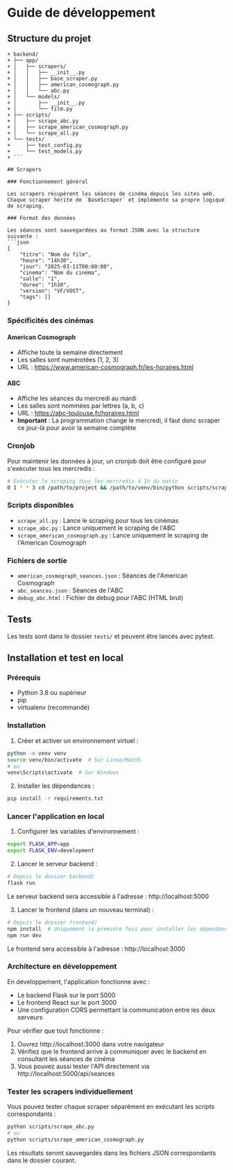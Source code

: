 # Guide de développement

## Structure du projet 
```
+ backend/
+ ├── app/
+ │   ├── scrapers/
+ │   │   ├── __init__.py
+ │   │   ├── base_scraper.py
+ │   │   ├── american_cosmograph.py
+ │   │   └── abc.py
+ │   └── models/
+ │       ├── __init__.py
+ │       └── film.py
+ ├── scripts/
+ │   ├── scrape_abc.py
+ │   ├── scrape_american_cosmograph.py
+ │   └── scrape_all.py
+ └── tests/
+     ├── test_config.py
+     └── test_models.py
+ ```

## Scrapers

### Fonctionnement général

Les scrapers récupèrent les séances de cinéma depuis les sites web. Chaque scraper hérite de `BaseScraper` et implémente sa propre logique de scraping.

### Format des données

Les séances sont sauvegardées au format JSON avec la structure suivante :
```json
{
    "titre": "Nom du film",
    "heure": "14h30",
    "jour": "2025-03-11T00:00:00",
    "cinema": "Nom du cinéma",
    "salle": "1",
    "duree": "1h30",
    "version": "VF/VOST",
    "tags": []
}
```

### Spécificités des cinémas

#### American Cosmograph
- Affiche toute la semaine directement
- Les salles sont numérotées (1, 2, 3)
- URL : https://www.american-cosmograph.fr/les-horaires.html

#### ABC
- Affiche les séances du mercredi au mardi
- Les salles sont nommées par lettres (a, b, c)
- URL : https://abc-toulouse.fr/horaires.html
- **Important** : La programmation change le mercredi, il faut donc scraper ce jour-là pour avoir la semaine complète

### Cronjob

Pour maintenir les données à jour, un cronjob doit être configuré pour s'exécuter tous les mercredis :

```bash
# Exécuter le scraping tous les mercredis à 1h du matin
0 1 * * 3 cd /path/to/project && /path/to/venv/bin/python scripts/scrape_all.py
```

### Scripts disponibles

- `scrape_all.py` : Lance le scraping pour tous les cinémas
- `scrape_abc.py` : Lance uniquement le scraping de l'ABC
- `scrape_american_cosmograph.py` : Lance uniquement le scraping de l'American Cosmograph

### Fichiers de sortie

- `american_cosmograph_seances.json` : Séances de l'American Cosmograph
- `abc_seances.json` : Séances de l'ABC
- `debug_abc.html` : Fichier de debug pour l'ABC (HTML brut)

## Tests

Les tests sont dans le dossier `tests/` et peuvent être lancés avec pytest. 

## Installation et test en local

### Prérequis
- Python 3.8 ou supérieur
- pip
- virtualenv (recommandé)

### Installation

1. Créer et activer un environnement virtuel :
```bash
python -m venv venv
source venv/bin/activate  # Sur Linux/MacOS
# ou
venv\Scripts\activate  # Sur Windows
```

2. Installer les dépendances :
```bash
pip install -r requirements.txt
```

### Lancer l'application en local

1. Configurer les variables d'environnement :
```bash
export FLASK_APP=app
export FLASK_ENV=development
```

2. Lancer le serveur backend :
```bash
# Depuis le dossier backend/
flask run
```

Le serveur backend sera accessible à l'adresse : http://localhost:5000

3. Lancer le frontend (dans un nouveau terminal) :
```bash
# Depuis le dossier frontend/
npm install  # Uniquement la première fois pour installer les dépendances
npm run dev
```

Le frontend sera accessible à l'adresse : http://localhost:3000

### Architecture en développement

En développement, l'application fonctionne avec :
- Le backend Flask sur le port 5000
- Le frontend React sur le port 3000
- Une configuration CORS permettant la communication entre les deux serveurs

Pour vérifier que tout fonctionne :
1. Ouvrez http://localhost:3000 dans votre navigateur
2. Vérifiez que le frontend arrive à communiquer avec le backend en consultant les séances de cinéma
3. Vous pouvez aussi tester l'API directement via http://localhost:5000/api/seances

### Tester les scrapers individuellement

Vous pouvez tester chaque scraper séparément en exécutant les scripts correspondants :

```bash
python scripts/scrape_abc.py
# ou
python scripts/scrape_american_cosmograph.py
```

Les résultats seront sauvegardés dans les fichiers JSON correspondants dans le dossier courant. 